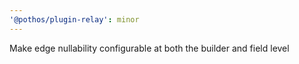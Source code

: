 ```yaml
---
'@pothos/plugin-relay': minor
---
```


Make edge nullability configurable at both the builder and field level
